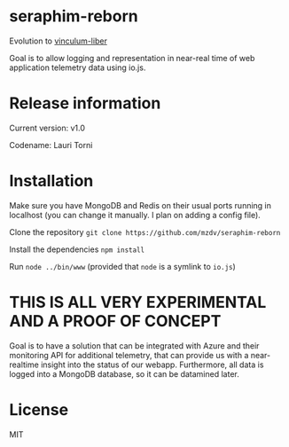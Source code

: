 seraphim-reborn
===============

Evolution to [vinculum-liber](http://github.com/mzdv/vinculum-liber)

Goal is to allow logging and representation in near-real time of web application telemetry data using io.js.

Release information
===================
Current version: v1.0

Codename: Lauri Torni

Installation
============
Make sure you have MongoDB and Redis on their usual ports running in localhost (you can change it manually. I plan on adding a config file).

Clone the repository `git clone https://github.com/mzdv/seraphim-reborn`

Install the dependencies `npm install`

Run `node ../bin/www` (provided that `node` is a symlink to `io.js`)

THIS IS ALL VERY EXPERIMENTAL AND A PROOF OF CONCEPT
====================================================

Goal is to have a solution that can be integrated with Azure and their monitoring API for additional telemetry,
that can provide us with a near-realtime insight into the status of our webapp. Furthermore, all data is logged
into a MongoDB database, so it can be datamined later.

License
=======
MIT


